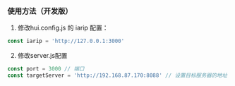 ### 使用方法（开发版）
1. 修改hui.config.js 的 iarip 配置：

```js
const iarip = 'http://127.0.0.1:3000'
```
2. 修改server.js配置

```js
const port = 3000 // 端口
const targetServer = 'http://192.168.87.170:8088' // 设置目标服务器的地址
```
